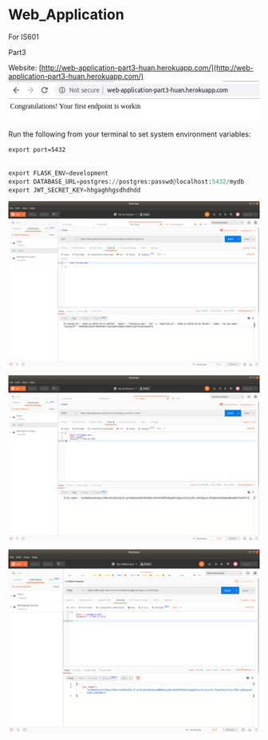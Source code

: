 # Web_Application
For IS601

Part3

Website: [http://web-application-part3-huan.herokuapp.com/](http://web-application-part3-huan.herokuapp.com/)
![](screenshots/part3_1.png)


Run the following from your terminal to set system environment variables:

```
export port=5432
```

```python

export FLASK_ENV=development
export DATABASE_URL=postgres://postgres:passwd@localhost:5432/mydb
export JWT_SECRET_KEY=hhgaghhgsdhdhdd

```

![](screenshots/put.png)


![](screenshots/post.png)

![](screenshots/login.png)

